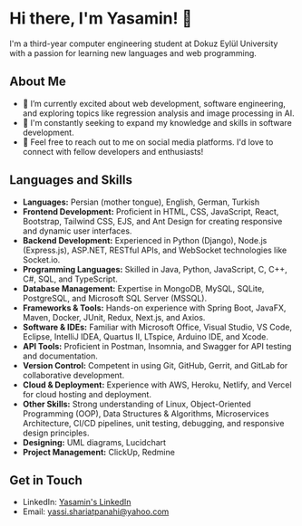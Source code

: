 # Hi there, I'm Yasamin! 👋

I'm a third-year computer engineering student at Dokuz Eylül University with a passion for learning new languages and web programming.

## About Me
- 🔭 I’m currently excited about web development, software engineering, and exploring topics like regression analysis and image processing in AI.
- 🌱 I'm constantly seeking to expand my knowledge and skills in software development.
- 💬 Feel free to reach out to me on social media platforms. I'd love to connect with fellow developers and enthusiasts!

## Languages and Skills
- **Languages:** Persian (mother tongue), English, German, Turkish  
- **Frontend Development:** Proficient in HTML, CSS, JavaScript, React, Bootstrap, Tailwind CSS, EJS, and Ant Design for creating responsive and dynamic user interfaces.  
- **Backend Development:** Experienced in Python (Django), Node.js (Express.js), ASP.NET, RESTful APIs, and WebSocket technologies like Socket.io.  
- **Programming Languages:** Skilled in Java, Python, JavaScript, C, C++, C#, SQL, and TypeScript.  
- **Database Management:** Expertise in MongoDB, MySQL, SQLite, PostgreSQL, and Microsoft SQL Server (MSSQL).  
- **Frameworks & Tools:** Hands-on experience with Spring Boot, JavaFX, Maven, Docker, JUnit, Redux, Next.js, and Axios.  
- **Software & IDEs:** Familiar with Microsoft Office, Visual Studio, VS Code, Eclipse, IntelliJ IDEA, Quartus II, LTspice, Arduino IDE, and Xcode.  
- **API Tools:** Proficient in Postman, Insomnia, and Swagger for API testing and documentation.  
- **Version Control:** Competent in using Git, GitHub, Gerrit, and GitLab for collaborative development.  
- **Cloud & Deployment:** Experience with AWS, Heroku, Netlify, and Vercel for cloud hosting and deployment.  
- **Other Skills:** Strong understanding of Linux, Object-Oriented Programming (OOP), Data Structures & Algorithms, Microservices Architecture, CI/CD pipelines, unit testing, debugging, and responsive design principles.  
- **Designing:** UML diagrams, Lucidchart  
- **Project Management:** ClickUp, Redmine  


## Get in Touch
- LinkedIn: [Yasamin's LinkedIn](https://www.linkedin.com/in/yasamin-valishariatpanahi/)
- Email: yassi.shariatpanahi@yahoo.com
